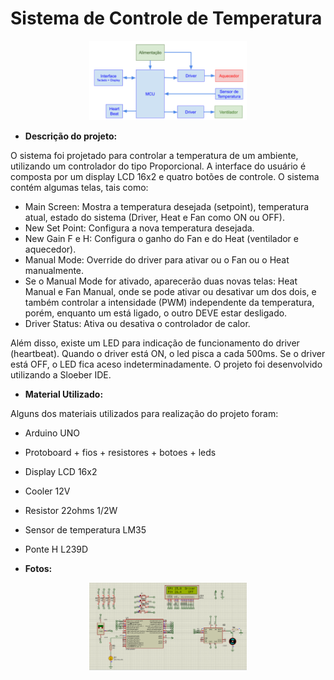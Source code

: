 # Sistema de Controle de Temperatura

<div align="center">
   <img src="diagrama.png" alt="diagrama" width="50%" height="20%"/></center>
</div>

* **Descrição do projeto:**
 
 O sistema foi projetado para controlar a temperatura de um ambiente, utilizando um controlador do tipo Proporcional. A interface do usuário é composta por um display LCD 16x2 e quatro botões de controle. O sistema contém algumas telas, tais como:
 * Main Screen: Mostra a temperatura desejada (setpoint), temperatura atual, estado do sistema (Driver, Heat e Fan como ON ou OFF).
 * New Set Point: Configura a nova temperatura desejada.
 * New Gain F e H: Configura o ganho do Fan e do Heat (ventilador e aquecedor).
 * Manual Mode: Override do driver para ativar ou o Fan ou o Heat manualmente.
 * Se o Manual Mode for ativado, aparecerão duas novas telas: Heat Manual e Fan Manual, onde se pode ativar ou desativar um dos dois, e também controlar a intensidade (PWM) independente da temperatura, porém, enquanto um está ligado, o outro DEVE estar desligado.
 * Driver Status: Ativa ou desativa o controlador de calor.
 
  Além disso, existe um LED para indicação de funcionamento do driver (heartbeat). Quando o driver está ON, o led pisca a cada 500ms. Se o driver está OFF, o LED fica aceso indeterminadamente. O projeto foi desenvolvido utilizando a Sloeber IDE.
  
 * **Material Utilizado:**
 
  Alguns dos materiais utilizados para realização do projeto foram:
  
  * Arduino UNO
  * Protoboard + fios + resistores + botoes + leds
  * Display LCD 16x2
  * Cooler 12V
  * Resistor 22ohms 1/2W
  * Sensor de temperatura LM35
  * Ponte H L239D
 
 
 
* **Fotos:**

<div align="center">
   <img src="proteus.png" alt="diagrama" width="50%" height="20%"/></center>
</div>
